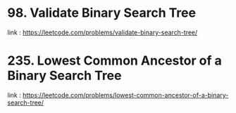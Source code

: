 # 98. Validate Binary Search Tree

link : https://leetcode.com/problems/validate-binary-search-tree/

# 235. Lowest Common Ancestor of a Binary Search Tree

link : https://leetcode.com/problems/lowest-common-ancestor-of-a-binary-search-tree/